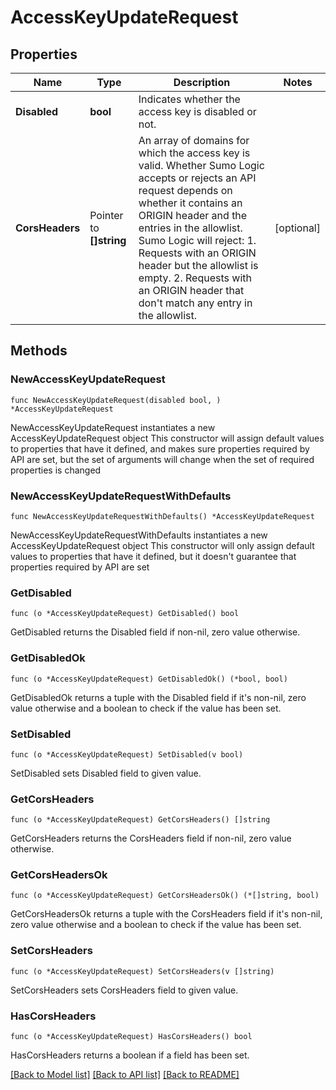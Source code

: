 # AccessKeyUpdateRequest

## Properties

Name | Type | Description | Notes
------------ | ------------- | ------------- | -------------
**Disabled** | **bool** | Indicates whether the access key is disabled or not. | 
**CorsHeaders** | Pointer to **[]string** | An array of domains for which the access key is valid. Whether Sumo Logic accepts or rejects an API request depends on whether it contains an ORIGIN header and the entries in the allowlist. Sumo Logic will reject:   1. Requests with an ORIGIN header but the allowlist is empty.   2. Requests with an ORIGIN header that don&#39;t match any entry in the allowlist. | [optional] 

## Methods

### NewAccessKeyUpdateRequest

`func NewAccessKeyUpdateRequest(disabled bool, ) *AccessKeyUpdateRequest`

NewAccessKeyUpdateRequest instantiates a new AccessKeyUpdateRequest object
This constructor will assign default values to properties that have it defined,
and makes sure properties required by API are set, but the set of arguments
will change when the set of required properties is changed

### NewAccessKeyUpdateRequestWithDefaults

`func NewAccessKeyUpdateRequestWithDefaults() *AccessKeyUpdateRequest`

NewAccessKeyUpdateRequestWithDefaults instantiates a new AccessKeyUpdateRequest object
This constructor will only assign default values to properties that have it defined,
but it doesn't guarantee that properties required by API are set

### GetDisabled

`func (o *AccessKeyUpdateRequest) GetDisabled() bool`

GetDisabled returns the Disabled field if non-nil, zero value otherwise.

### GetDisabledOk

`func (o *AccessKeyUpdateRequest) GetDisabledOk() (*bool, bool)`

GetDisabledOk returns a tuple with the Disabled field if it's non-nil, zero value otherwise
and a boolean to check if the value has been set.

### SetDisabled

`func (o *AccessKeyUpdateRequest) SetDisabled(v bool)`

SetDisabled sets Disabled field to given value.


### GetCorsHeaders

`func (o *AccessKeyUpdateRequest) GetCorsHeaders() []string`

GetCorsHeaders returns the CorsHeaders field if non-nil, zero value otherwise.

### GetCorsHeadersOk

`func (o *AccessKeyUpdateRequest) GetCorsHeadersOk() (*[]string, bool)`

GetCorsHeadersOk returns a tuple with the CorsHeaders field if it's non-nil, zero value otherwise
and a boolean to check if the value has been set.

### SetCorsHeaders

`func (o *AccessKeyUpdateRequest) SetCorsHeaders(v []string)`

SetCorsHeaders sets CorsHeaders field to given value.

### HasCorsHeaders

`func (o *AccessKeyUpdateRequest) HasCorsHeaders() bool`

HasCorsHeaders returns a boolean if a field has been set.


[[Back to Model list]](../README.md#documentation-for-models) [[Back to API list]](../README.md#documentation-for-api-endpoints) [[Back to README]](../README.md)


